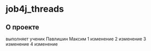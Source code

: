 # job4j_threads

## О проекте

выполняет ученик Павлишин Максим
1 изменение
2 изменение
3 изменение
4 изменение
